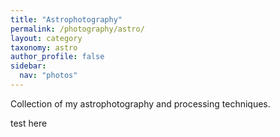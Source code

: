 ```yaml
---
title: "Astrophotography"
permalink: /photography/astro/
layout: category
taxonomy: astro
author_profile: false
sidebar:
  nav: "photos"
---
```


Collection of my astrophotography and processing techniques.

test here
